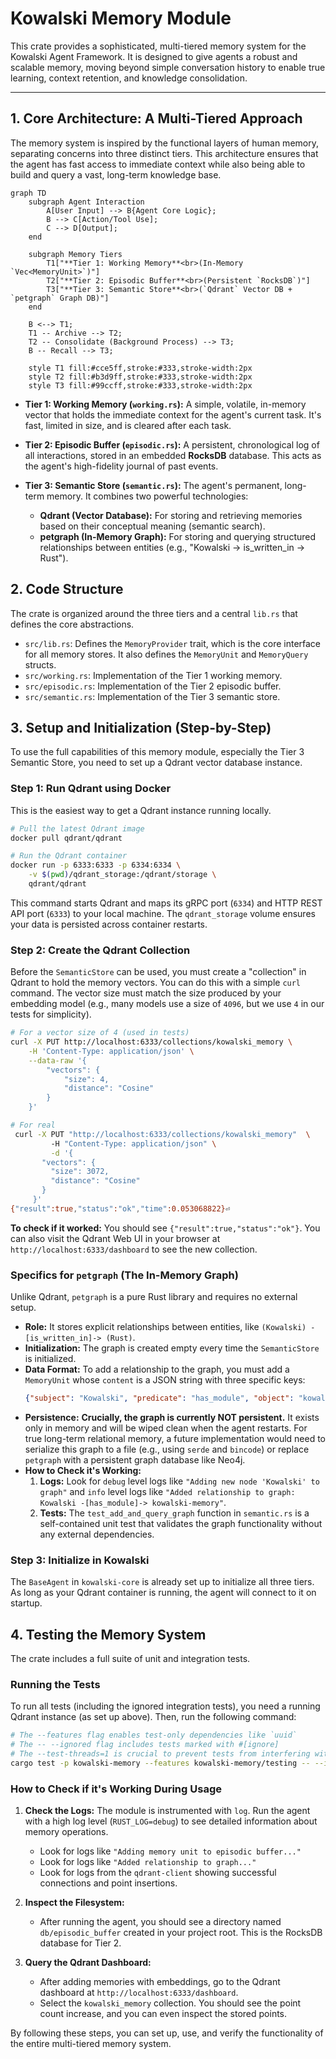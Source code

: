 # Kowalski Memory Module

This crate provides a sophisticated, multi-tiered memory system for the Kowalski Agent Framework. It is designed to give agents a robust and scalable memory, moving beyond simple conversation history to enable true learning, context retention, and knowledge consolidation.

---

## 1. Core Architecture: A Multi-Tiered Approach

The memory system is inspired by the functional layers of human memory, separating concerns into three distinct tiers. This architecture ensures that the agent has fast access to immediate context while also being able to build and query a vast, long-term knowledge base.

```mermaid
graph TD
    subgraph Agent Interaction
        A[User Input] --> B{Agent Core Logic};
        B --> C[Action/Tool Use];
        C --> D[Output];
    end

    subgraph Memory Tiers
        T1["**Tier 1: Working Memory**<br>(In-Memory `Vec<MemoryUnit>`)"]
        T2["**Tier 2: Episodic Buffer**<br>(Persistent `RocksDB`)"]
        T3["**Tier 3: Semantic Store**<br>(`Qdrant` Vector DB + `petgraph` Graph DB)"]
    end

    B <--> T1;
    T1 -- Archive --> T2;
    T2 -- Consolidate (Background Process) --> T3;
    B -- Recall --> T3;

    style T1 fill:#cce5ff,stroke:#333,stroke-width:2px
    style T2 fill:#b3d9ff,stroke:#333,stroke-width:2px
    style T3 fill:#99ccff,stroke:#333,stroke-width:2px
```

*   **Tier 1: Working Memory (`working.rs`):** A simple, volatile, in-memory vector that holds the immediate context for the agent's current task. It's fast, limited in size, and is cleared after each task.

*   **Tier 2: Episodic Buffer (`episodic.rs`):** A persistent, chronological log of all interactions, stored in an embedded **RocksDB** database. This acts as the agent's high-fidelity journal of past events.

*   **Tier 3: Semantic Store (`semantic.rs`):** The agent's permanent, long-term memory. It combines two powerful technologies:
    *   **Qdrant (Vector Database):** For storing and retrieving memories based on their conceptual meaning (semantic search).
    *   **petgraph (In-Memory Graph):** For storing and querying structured relationships between entities (e.g., "Kowalski -> is_written_in -> Rust").

## 2. Code Structure

The crate is organized around the three tiers and a central `lib.rs` that defines the core abstractions.

*   `src/lib.rs`: Defines the `MemoryProvider` trait, which is the core interface for all memory stores. It also defines the `MemoryUnit` and `MemoryQuery` structs.
*   `src/working.rs`: Implementation of the Tier 1 working memory.
*   `src/episodic.rs`: Implementation of the Tier 2 episodic buffer.
*   `src/semantic.rs`: Implementation of the Tier 3 semantic store.

## 3. Setup and Initialization (Step-by-Step)

To use the full capabilities of this memory module, especially the Tier 3 Semantic Store, you need to set up a Qdrant vector database instance.

### Step 1: Run Qdrant using Docker

This is the easiest way to get a Qdrant instance running locally.

```bash
# Pull the latest Qdrant image
docker pull qdrant/qdrant

# Run the Qdrant container
docker run -p 6333:6333 -p 6334:6334 \
    -v $(pwd)/qdrant_storage:/qdrant/storage \
    qdrant/qdrant
```

This command starts Qdrant and maps its gRPC port (`6334`) and HTTP REST API port (`6333`) to your local machine. The `qdrant_storage` volume ensures your data is persisted across container restarts.

### Step 2: Create the Qdrant Collection

Before the `SemanticStore` can be used, you must create a "collection" in Qdrant to hold the memory vectors. You can do this with a simple `curl` command. The vector size must match the size produced by your embedding model (e.g., many models use a size of `4096`, but we use `4` in our tests for simplicity).

```bash
# For a vector size of 4 (used in tests)
curl -X PUT http://localhost:6333/collections/kowalski_memory \
    -H 'Content-Type: application/json' \
    --data-raw '{
        "vectors": {
            "size": 4,
            "distance": "Cosine"
        }
    }'

# For real
 curl -X PUT "http://localhost:6333/collections/kowalski_memory"  \ 
         -H "Content-Type: application/json" \
         -d '{
       "vectors": {
         "size": 3072,
         "distance": "Cosine"
       }
     }'
{"result":true,"status":"ok","time":0.053068822}⏎    
```

**To check if it worked:** You should see `{"result":true,"status":"ok"}`. You can also visit the Qdrant Web UI in your browser at `http://localhost:6333/dashboard` to see the new collection.

### Specifics for `petgraph` (The In-Memory Graph)

Unlike Qdrant, `petgraph` is a pure Rust library and requires no external setup.

*   **Role:** It stores explicit relationships between entities, like `(Kowalski) -[is_written_in]-> (Rust)`.
*   **Initialization:** The graph is created empty every time the `SemanticStore` is initialized.
*   **Data Format:** To add a relationship to the graph, you must add a `MemoryUnit` whose `content` is a JSON string with three specific keys:
    ```json
    {"subject": "Kowalski", "predicate": "has_module", "object": "kowalski-memory"}
    ```
*   **Persistence:** **Crucially, the graph is currently NOT persistent.** It exists only in memory and will be wiped clean when the agent restarts. For true long-term relational memory, a future implementation would need to serialize this graph to a file (e.g., using `serde` and `bincode`) or replace `petgraph` with a persistent graph database like Neo4j.
*   **How to Check it's Working:**
    1.  **Logs:** Look for `debug` level logs like `"Adding new node 'Kowalski' to graph"` and `info` level logs like `"Added relationship to graph: Kowalski -[has_module]-> kowalski-memory"`.
    2.  **Tests:** The `test_add_and_query_graph` function in `semantic.rs` is a self-contained unit test that validates the graph functionality without any external dependencies.

### Step 3: Initialize in Kowalski


The `BaseAgent` in `kowalski-core` is already set up to initialize all three tiers. As long as your Qdrant container is running, the agent will connect to it on startup.

## 4. Testing the Memory System

The crate includes a full suite of unit and integration tests.

### Running the Tests

To run all tests (including the ignored integration tests), you need a running Qdrant instance (as set up above). Then, run the following command:

```bash
# The --features flag enables test-only dependencies like `uuid`
# The -- --ignored flag includes tests marked with #[ignore]
# The --test-threads=1 is crucial to prevent tests from interfering with each other's DB access
cargo test -p kowalski-memory --features kowalski-memory/testing -- --ignored --test-threads=1
```

### How to Check if it's Working During Usage

1.  **Check the Logs:** The module is instrumented with `log`. Run the agent with a high log level (`RUST_LOG=debug`) to see detailed information about memory operations.
    *   Look for logs like `"Adding memory unit to episodic buffer..."`
    *   Look for logs like `"Added relationship to graph..."`
    *   Look for logs from the `qdrant-client` showing successful connections and point insertions.

2.  **Inspect the Filesystem:**
    *   After running the agent, you should see a directory named `db/episodic_buffer` created in your project root. This is the RocksDB database for Tier 2.

3.  **Query the Qdrant Dashboard:**
    *   After adding memories with embeddings, go to the Qdrant dashboard at `http://localhost:6333/dashboard`.
    *   Select the `kowalski_memory` collection. You should see the point count increase, and you can even inspect the stored points.

By following these steps, you can set up, use, and verify the functionality of the entire multi-tiered memory system.